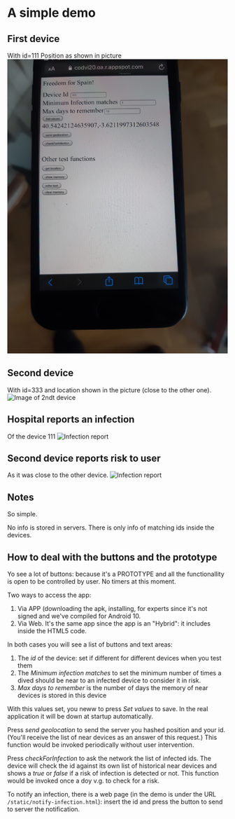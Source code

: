 # A simple demo

## First device
With id=111
Position as shown in picture
![Image of 1st device](doc/20200429_184909.jpg)

## Second device
With id=333 and location shown in the picture (close to the other one).
![Image of 2ndt device](doc/20200429_184917.jpg)

## Hospital reports an infection
Of the device 111
![Infection report](doc/20200429_185053.jpg)

## Second device reports risk to user
As it was close to the other device.
![Infection report](doc/20200429_185118.jpg)

## Notes
So simple.

No info is stored in servers. There is only info of matching ids inside
the devices.


## How to deal with the buttons and the prototype
Yo see a lot of buttons: because it's a PROTOTYPE and all the functionallity
is open to be controlled by user. No timers at this moment.

Two ways to access the app:
  1. Via APP (downloading the apk, installing, for experts since it's not 
signed and we've compiled for Android 10.
  2. Via Web. It's the same app since the app is an "Hybrid": it includes
inside the HTML5 code.

In both cases you will see a list of buttons and text areas:
  1. The *id* of the device: set if different for different devices when you
test them
  1. The *Minimum infection matches* to set the minimum number of times
a dived should be near to an infected device to consider it in risk.
  1. *Max days to remember* is the number of days the memory of near devices
is stored in this device

With this values set, you neww to press *Set values* to save.
In the real application it will be down at startup automatically.

Press *send geolocation* to send the server you hashed position and your id.
(You'll receive the list of near devices as an answer of this request.)
This function would be invoked periodically without user intervention.

Press *checkForInfection* to ask the network the list of infected ids.
The device will check the id against its own list of historical near devices
and shows a *true* or *false* if a risk of infection is detected or not.
This function would be invoked once a doy v.g. to check for a risk.

To notify an infection, there is a web page (in the demo is under the
URL `/static/notify-infection.html`): insert the id and press the button to send
to server the notification.
